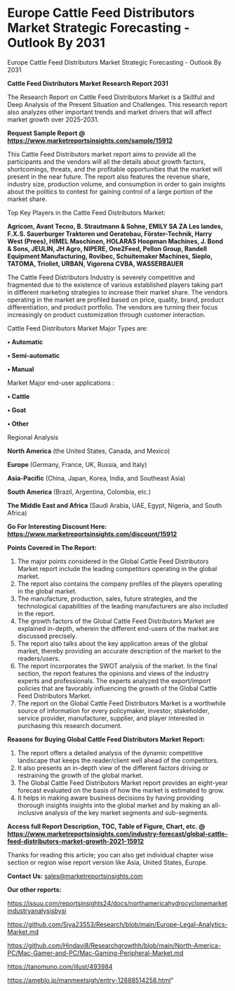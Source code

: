# Europe Cattle Feed Distributors Market Strategic Forecasting - Outlook By 2031
Europe Cattle Feed Distributors Market Strategic Forecasting - Outlook By 2031

<strong>Cattle Feed Distributors Market Research Report 2031</strong>

The Research Report on Cattle Feed Distributors Market is a Skillful and Deep Analysis of the Present Situation and Challenges. This research report also analyzes other important trends and market drivers that will affect market growth over 2025-2031.

<strong>Request Sample Report @ <a href=https://www.marketreportsinsights.com/sample/15912>https://www.marketreportsinsights.com/sample/15912</a></strong>

This Cattle Feed Distributors market report aims to provide all the participants and the vendors will all the details about growth factors, shortcomings, threats, and the profitable opportunities that the market will present in the near future. The report also features the revenue share, industry size, production volume, and consumption in order to gain insights about the politics to contest for gaining control of a large portion of the market share.

Top Key Players in the Cattle Feed Distributors Market:

<strong>Agricom, Avant Tecno, B. Strautmann & Sohne, EMILY SA ZA Les landes, F.X.S. Sauerburger Traktoren und Geratebau, Förster-Technik, Harry West (Prees), HIMEL Maschinen, HOLARAS Hoopman Machines, J. Bond & Sons, JEULIN, JH Agro, NIPERE, One2Feed, Pellon Group, Randell Equipment Manufacturing, Rovibec, Schuitemaker Machines, Sieplo, TATOMA, Trioliet, URBAN, Vigorena CVBA, WASSERBAUER</strong>

The Cattle Feed Distributors Industry is severely competitive and fragmented due to the existence of various established players taking part in different marketing strategies to increase their market share. The vendors operating in the market are profiled based on price, quality, brand, product differentiation, and product portfolio. The vendors are turning their focus increasingly on product customization through customer interaction.

Cattle Feed Distributors Market Major Types are:

<strong>• Automatic

• Semi-automatic

• Manual</strong>

Market Major end-user applications :

<strong>• Cattle

• Goat

• Other</strong>

Regional Analysis

</u><strong><b>North America</b></strong> (the United States, Canada, and Mexico)

<strong><b>Europe </b></strong>(Germany, France, UK, Russia, and Italy)

<strong><b>Asia-Pacific</b></strong> (China, Japan, Korea, India, and Southeast Asia)

<strong><b>South America</b></strong> (Brazil, Argentina, Colombia, etc.)

<strong><b>The Middle East and Africa</b></strong> (Saudi Arabia, UAE, Egypt, Nigeria, and South Africa)

<strong>Go For Interesting Discount Here: <a href=https://www.marketreportsinsights.com/discount/15912>https://www.marketreportsinsights.com/discount/15912</a></strong>

<strong>Points Covered in The Report:</strong>
<ol>
  <li>The major points considered in the Global Cattle Feed Distributors Market report include the leading competitors operating in the global market.</li>
  <li>The report also contains the company profiles of the players operating in the global market.</li>
  <li>The manufacture, production, sales, future strategies, and the technological capabilities of the leading manufacturers are also included in the report.</li>
  <li>The growth factors of the Global Cattle Feed Distributors Market are explained in-depth, wherein the different end-users of the market are discussed precisely.</li>
  <li>The report also talks about the key application areas of the global market, thereby providing an accurate description of the market to the readers/users.</li>
  <li>The report incorporates the SWOT analysis of the market. In the final section, the report features the opinions and views of the industry experts and professionals. The experts analyzed the export/import policies that are favorably influencing the growth of the Global Cattle Feed Distributors Market.</li>
  <li>The report on the Global Cattle Feed Distributors Market is a worthwhile source of information for every policymaker, investor, stakeholder, service provider, manufacturer, supplier, and player interested in purchasing this research document.</li>
</ol>
<strong>Reasons for Buying Global Cattle Feed Distributors Market Report:</strong>

<ol>
  <li>The report offers a detailed analysis of the dynamic competitive landscape that keeps the reader/client well ahead of the competitors.</li>
  <li>It also presents an in-depth view of the different factors driving or restraining the growth of the global market.</li>
  <li>The Global Cattle Feed Distributors Market report provides an eight-year forecast evaluated on the basis of how the market is estimated to grow.</li>
  <li>It helps in making aware business decisions by having providing thorough insights insights into the global market and by making an all-inclusive analysis of the key market segments and sub-segments.</li>
</ol>
<strong>Access full Report Description, TOC, Table of Figure, Chart, etc. @ <a href=https://www.marketreportsinsights.com/industry-forecast/global-cattle-feed-distributors-market-growth-2021-15912>https://www.marketreportsinsights.com/industry-forecast/global-cattle-feed-distributors-market-growth-2021-15912</a></strong>


Thanks for reading this article; you can also get individual chapter wise section or region wise report version like Asia, United States, Europe.

<strong>Contact Us:</strong>
sales@marketreportsinsights.com

<strong>Our other reports:</strong>

<a href=https://issuu.com/reportsinsights24/docs/northamericahydrocyclonemarketindustryanalysisbysi>https://issuu.com/reportsinsights24/docs/northamericahydrocyclonemarketindustryanalysisbysi</a>

<a href=https://github.com/Siya23553/Research/blob/main/Europe-Legal-Analytics-Market.md>https://github.com/Siya23553/Research/blob/main/Europe-Legal-Analytics-Market.md</a>

<a href=https://github.com/Hindavi8/Researchgrowthh/blob/main/North-America-PC/Mac-Gamer-and-PC/Mac-Gaming-Peripheral-Market.md>https://github.com/Hindavi8/Researchgrowthh/blob/main/North-America-PC/Mac-Gamer-and-PC/Mac-Gaming-Peripheral-Market.md</a>

<a href=https://tanomuno.com/illust/493984>https://tanomuno.com/illust/493984</a>

<a href=https://ameblo.jp/manmeetsigh/entry-12888514258.html>https://ameblo.jp/manmeetsigh/entry-12888514258.html</a>"
